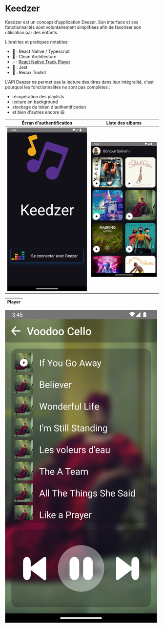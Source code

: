 # Keedzer 

Keedzer est un concept d'application Deezer. Son interface et ses fonctionnalités sont volontairement simplifiées afin de favoriser son utilisation par des enfants.

Librairies et pratiques notables: 

- 👅 : React Native / Typescript
- 👷‍ : Clean Architecture
- 🎶 : [React Native Track Player](https://github.com/doublesymmetry/react-native-track-player)
- 🤹‍ : Jest
- 🔩 : Redux Toolkit

L'API Deezer ne permet pas la lecture des titres dans leur intégralité, c'est pourquoi les fonctionnalités ne sont pas complètes : 
- récupération des playlists
- lecture en background
- stockage du token d'authentification
- et bien d'autres encore 😃


| Écran d'authentification | Liste des albums 
|--|--|
| ![login](screenshots/login.png) | ![liste des albums](screenshots/albums_list.png)


| Player |
|--|
![player](screenshots/player.png)
